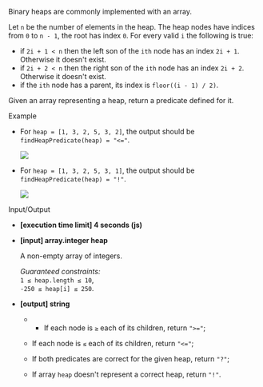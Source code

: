 
Binary heaps  are commonly implemented with an array.

Let  `n`  be the number of elements in the heap. The heap nodes have indices from  `0`  to  `n - 1`, the root has index  `0`. For every valid  `i`  the following is true:

-   if  `2i + 1 < n`  then the left son of the  `ith`  node has an index  `2i + 1`. Otherwise it doesn't exist.
-   if  `2i + 2 < n`  then the right son of the  `ith`  node has an index  `2i + 2`. Otherwise it doesn't exist.
-   if the  `ith`  node has a parent, its index is  `floor((i - 1) / 2)`.

Given an array representing a heap, return a predicate defined for it.

Example

-   For  `heap = [1, 3, 2, 5, 3, 2]`, the output should be  
    `findHeapPredicate(heap) = "<="`.
    
    ![](https://codefightsuserpics.s3.amazonaws.com/tasks/findHeapPredicate/img/example1.png?_tm=1530798900778)
    
-   For  `heap = [1, 3, 2, 5, 3, 1]`, the output should be  
    `findHeapPredicate(heap) = "!"`.
    
    ![](https://codefightsuserpics.s3.amazonaws.com/tasks/findHeapPredicate/img/example2.png?_tm=1530798901143)
    

Input/Output

-   **[execution time limit] 4 seconds (js)**
    
-   **[input] array.integer heap**
    
    A non-empty array of integers.
    
    _Guaranteed constraints:_  
    `1 ≤ heap.length ≤ 10`,  
    `-250 ≤ heap[i] ≤ 250`.
    
-   **[output] string**
    
    -   -   If each node is  `≥`  each of its children, return  `">="`;
    
    -   If each node is  `≤`  each of its children, return  `"<="`;
    -   If both predicates are correct for the given heap, return  `"?"`;
    -   If array  `heap`  doesn't represent a correct heap, return  `"!"`.